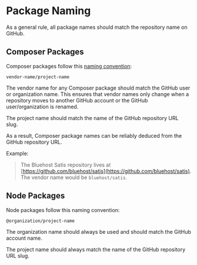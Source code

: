 # Package Naming

As a general rule, all package names should match the repository name on GitHub.

## Composer Packages

Composer packages follow this [naming convention](https://getcomposer.org/doc/04-schema.md#name):

```
vendor-name/project-name
```

The vendor name for any Composer package should match the GitHub user or organization name. This ensures that vendor 
names only change when a repository moves to another GitHub account or the GitHub user/organization is renamed. 

The project name should match the name of the GitHub repository URL slug.

As a result, Composer package names can be reliably deduced from the GitHub repository URL.

Example:

> The Bluehost Satis repository lives at [https://github.com/bluehost/satis](https://github.com/bluehost/satis). The 
> vendor name would be `bluehost/satis`.

## Node Packages

Node packages follow this naming convention:

```
@organization/project-name
```

The organization name should always be used and should match the GitHub account name.

The project name should always match the name of the GitHub repository URL slug.
